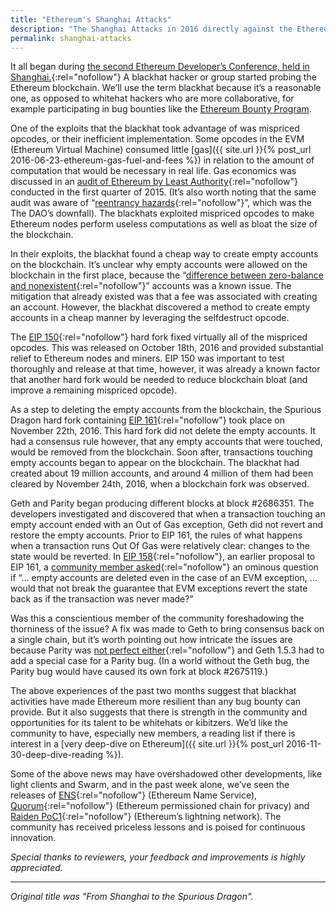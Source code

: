 ```yaml
---
title: "Ethereum's Shanghai Attacks"
description: "The Shanghai Attacks in 2016 directly against the Ethereum protocol itself, led to Ethereum Improvement Proposals that fundamentally strengthened Ethereum to this day."
permalink: shanghai-attacks
---
```


It all began during  [the second Ethereum Developer’s Conference, held in Shanghai.](https://media.consensys.net/2016/10/07/international-blockchain-week-2016-recap/){:rel="nofollow"}  A blackhat hacker or group started probing the Ethereum blockchain. We’ll use the term blackhat because it’s a reasonable one, as opposed to whitehat hackers who are more collaborative, for example participating in bug bounties like the  [Ethereum Bounty Program](http://bounty.ethereum.org/).  
  
One of the exploits that the blackhat took advantage of was mispriced opcodes, or their inefficient implementation. Some opcodes in the EVM (Ethereum Virtual Machine) consumed little  [gas]({{ site.url }}{% post_url 2016-06-23-ethereum-gas-fuel-and-fees %})  in relation to the amount of computation that would be necessary in real life. Gas economics was discussed in an  [audit of Ethereum by Least Authority](https://github.com/LeastAuthority/ethereum-analyses){:rel="nofollow"}  conducted in the first quarter of 2015. (It’s also worth noting that the same audit was aware of “[reentrancy hazards](https://github.com/LeastAuthority/ethereum-analyses/blob/master/GasEcon.md){:rel="nofollow"}”, which was the The DAO’s downfall). The blackhats exploited mispriced opcodes to make Ethereum nodes perform useless computations as well as bloat the size of the blockchain.  
  
In their exploits, the blackhat found a cheap way to create empty accounts on the blockchain. It’s unclear why empty accounts were allowed on the blockchain in the first place, because the “[difference between zero-balance and nonexistent](https://github.com/ethereum/wiki/wiki/Subtleties/6e97c9cea49605264c6f4d1dc9e1939b1f89a5a3){:rel="nofollow"}” accounts was a known issue. The mitigation that already existed was that a fee was associated with creating an account. However, the blackhat discovered a method to create empty accounts in a cheap manner by leveraging the selfdestruct opcode.  
  
The  [EIP 150](https://github.com/ethereum/EIPs/issues/150){:rel="nofollow"}  hard fork fixed virtually all of the mispriced opcodes. This was released on October 18th, 2016 and provided substantial relief to Ethereum nodes and miners. EIP 150 was important to test thoroughly and release at that time, however, it was already a known factor that another hard fork would be needed to reduce blockchain bloat (and improve a remaining mispriced opcode).  
  
As a step to deleting the empty accounts from the blockchain, the Spurious Dragon hard fork containing  [EIP 161](https://github.com/ethereum/EIPs/issues/161){:rel="nofollow"}  took place on November 22th, 2016. This hard fork did not delete the empty accounts. It had a consensus rule however, that any empty accounts that were touched, would be removed from the blockchain. Soon after, transactions touching empty accounts began to appear on the blockchain. The blackhat had created about 19 million accounts, and around 4 million of them had been cleared by November 24th, 2016, when a blockchain fork was observed.  
  
Geth and Parity began producing different blocks at block #2686351. The developers investigated and discovered that when a transaction touching an empty account ended with an Out of Gas exception, Geth did not revert and restore the empty accounts. Prior to EIP 161, the rules of what happens when a transaction runs Out Of Gas were relatively clear: changes to the state would be reverted. In  [EIP 158](https://github.com/ethereum/EIPs/issues/158){:rel="nofollow"}, an earlier proposal to EIP 161, a  [community member asked](https://github.com/ethereum/EIPs/issues/158#issuecomment-255537140){:rel="nofollow"}  an ominous question if “… empty accounts are deleted even in the case of an EVM exception, … would that not break the guarantee that EVM exceptions revert the state back as if the transaction was never made?”  
  
Was this a conscientious member of the community foreshadowing the thorniness of the issue? A fix was made to Geth to bring consensus back on a single chain, but it’s worth pointing out how intricate the issues are because Parity was  [not perfect either](https://github.com/ethereum/go-ethereum/pull/3341/files#r89547994){:rel="nofollow"}  and Geth 1.5.3 had to add a special case for a Parity bug. (In a world without the Geth bug, the Parity bug would have caused its own fork at block #2675119.)  
  
The above experiences of the past two months suggest that blackhat activities have made Ethereum more resilient than any bug bounty can provide. But it also suggests that there is strength in the community and opportunities for its talent to be whitehats or kibitzers.  We’d like the community to have, especially new members, a reading list if there is interest in a  [very deep-dive on Ethereum]({{ site.url }}{% post_url 2016-11-30-deep-dive-reading %}).

Some of the above news may have overshadowed other developments, like light clients and Swarm, and in the past week alone, we’ve seen the releases of  [ENS](https://old.reddit.com/r/ethereum/comments/5ehpr7/ens_has_officially_launched_on_the_ropsten_testnet){:rel="nofollow"}  (Ethereum Name Service),  [Quorum](https://github.com/jpmorganchase/quorum){:rel="nofollow"}  (Ethereum permissioned chain for privacy) and  [Raiden PoC1](https://github.com/raiden-network/raiden/releases/tag/PoC-1){:rel="nofollow"}  (Ethereum’s lightning network). The community has received priceless lessons and is poised for continuous innovation.

_Special thanks to reviewers, your feedback and improvements is highly appreciated._
* * *
_Original title was "From Shanghai to the Spurious Dragon"._
